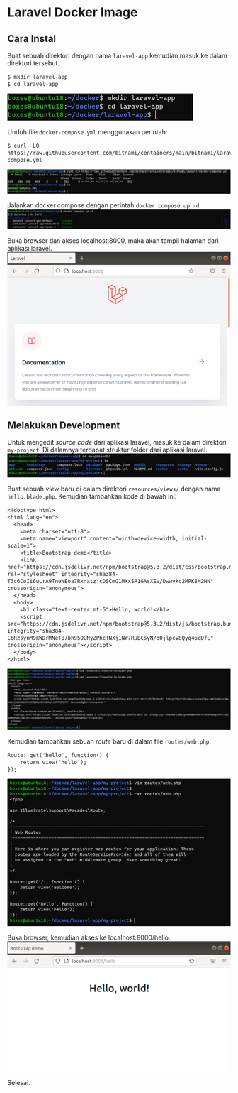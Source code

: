 # Laravel Docker Image
## Cara Instal
Buat sebuah direktori dengan nama `laravel-app` kemudian masuk ke dalam direktori tersebut.  
```
$ mkdir laravel-app
$ cd laravel-app
```
![membuat direktori laravel-app melalui terminal](./39-create-dir.png)  
  
Unduh file `docker-compose.yml` menggunakan perintah:  
```
$ curl -LO https://raw.githubusercontent.com/bitnami/containers/main/bitnami/laravel/docker-compose.yml
```
![mengunduh file docker-compose.yml melalui terminal](./40-download-yml.png)  
  
Jalankan docker compose dengan perintah `docker compose up -d`.  
![menjalankan perintah docker compose up](./41-docker-compose-up.png)  
  
Buka browser dan akses localhost:8000, maka akan tampil halaman dari aplikasi laravel.  
![halaman aplikasi laravel](./42-laravel-app.png)  
  
## Melakukan Development
Untuk mengedit *source code* dari aplikasi laravel, masuk ke dalam direktori `my-project`. Di dalamnya terdapat struktur folder dari aplikasi laravel.  
![perintah cd di terminal](./43-cd-my-project.png)  
  
Buat sebuah *view* baru di dalam direktori `resources/views/` dengan nama `hello.blade.php`. Kemudian tambahkan kode di bawah ini:  
```
<!doctype html>
<html lang="en">
  <head>
    <meta charset="utf-8">
    <meta name="viewport" content="width=device-width, initial-scale=1">
    <title>Bootstrap demo</title>
    <link href="https://cdn.jsdelivr.net/npm/bootstrap@5.3.2/dist/css/bootstrap.min.css" rel="stylesheet" integrity="sha384-T3c6CoIi6uLrA9TneNEoa7RxnatzjcDSCmG1MXxSR1GAsXEV/Dwwykc2MPK8M2HN" crossorigin="anonymous">
  </head>
  <body>
    <h1 class="text-center mt-5">Hello, world!</h1>
    <script src="https://cdn.jsdelivr.net/npm/bootstrap@5.3.2/dist/js/bootstrap.bundle.min.js" integrity="sha384-C6RzsynM9kWDrMNeT87bh95OGNyZPhcTNXj1NW7RuBCsyN/o0jlpcV8Qyq46cDfL" crossorigin="anonymous"></script>
  </body>
</html>
```
![membuat view baru pada aplikasi laravel](./44-vim-hello-blade.png)  
  
Kemudian tambahkan sebuah *route* baru di dalam file `routes/web.php`:  
```
Route::get('hello', function() {
    return view('hello');
});
```
![menambahkan route baru di dalam file web.php](./45-add-route.png)  
  
Buka browser, kemudian akses ke localhost:8000/hello.  
![tampilan halaman localhost:8000/hello](./46-hello-world.png)  
  
Selesai.